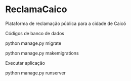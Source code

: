 # ReclamaCaico
 Plataforma de reclamação pública para a cidade de Caicó

 Códigos de banco de dados


 python manage.py migrate

 
 python manage.py makemigrations

 Executar aplicação


 python manage.py runserver
